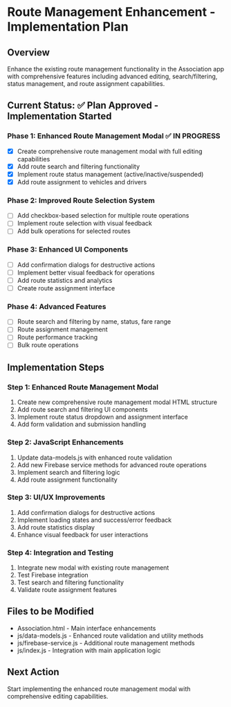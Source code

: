 # Route Management Enhancement - Implementation Plan

## Overview

Enhance the existing route management functionality in the Association app with comprehensive features including advanced editing, search/filtering, status management, and route assignment capabilities.

## Current Status: ✅ Plan Approved - Implementation Started

### Phase 1: Enhanced Route Management Modal ✅ IN PROGRESS

- [x] Create comprehensive route management modal with full editing capabilities
- [x] Add route search and filtering functionality
- [x] Implement route status management (active/inactive/suspended)
- [x] Add route assignment to vehicles and drivers

### Phase 2: Improved Route Selection System

- [ ] Add checkbox-based selection for multiple route operations
- [ ] Implement route selection with visual feedback
- [ ] Add bulk operations for selected routes

### Phase 3: Enhanced UI Components

- [ ] Add confirmation dialogs for destructive actions
- [ ] Implement better visual feedback for operations
- [ ] Add route statistics and analytics
- [ ] Create route assignment interface

### Phase 4: Advanced Features

- [ ] Route search and filtering by name, status, fare range
- [ ] Route assignment management
- [ ] Route performance tracking
- [ ] Bulk route operations

## Implementation Steps

### Step 1: Enhanced Route Management Modal

1. Create new comprehensive route management modal HTML structure
2. Add route search and filtering UI components
3. Implement route status dropdown and assignment interface
4. Add form validation and submission handling

### Step 2: JavaScript Enhancements

1. Update data-models.js with enhanced route validation
2. Add new Firebase service methods for advanced route operations
3. Implement search and filtering logic
4. Add route assignment functionality

### Step 3: UI/UX Improvements

1. Add confirmation dialogs for destructive actions
2. Implement loading states and success/error feedback
3. Add route statistics display
4. Enhance visual feedback for user interactions

### Step 4: Integration and Testing

1. Integrate new modal with existing route management
2. Test Firebase integration
3. Test search and filtering functionality
4. Validate route assignment features

## Files to be Modified

- Association.html - Main interface enhancements
- js/data-models.js - Enhanced route validation and utility methods
- js/firebase-service.js - Additional route management methods
- js/index.js - Integration with main application logic

## Next Action

Start implementing the enhanced route management modal with comprehensive editing capabilities.
